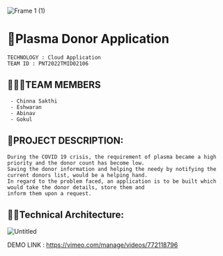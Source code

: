 
![Frame 1 (1)](https://user-images.githubusercontent.com/75113031/192328564-e918f14f-8d83-4bae-b645-823e8f94489b.png)


# 🏥Plasma Donor Application
```text
TECHNOLOGY : Cloud Application 
TEAM ID : PNT2022TMID02106
```
## 👨‍👩‍👦TEAM MEMBERS
```text
 - Chinna Sakthi 
 - Eshwaran
 - Abinav  
 - Gokul 
```
## 📒PROJECT DESCRIPTION:
```text
During the COVID 19 crisis, the requirement of plasma became a high priority and the donor count has become low. 
Saving the donor information and helping the needy by notifying the current donors list, would be a helping hand.
In regard to the problem faced, an application is to be built which would take the donor details, store them and 
inform them upon a request.
```


## 👨‍💻Technical Architecture:

![Untitled](https://user-images.githubusercontent.com/75113031/192327272-f8ea6c25-8672-43ef-88fc-144d63fc8ff5.png)


DEMO LINK : https://vimeo.com/manage/videos/772118796